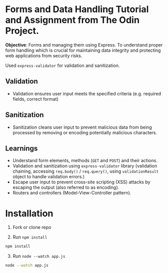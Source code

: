 # Forms and Data Handling Tutorial and Assignment from The Odin Project.

**Objective**: Forms and managing them using Express. To understand proper form handling which is crucial for maintaining data integrity and protecting web applications from security risks.

Used `express-validator` for validation and sanitization.

## Validation

- Validation ensures user input meets the specified criteria (e.g. required fields, correct format)

## Sanitization

- Sanitization cleans user input to prevent malicious data from being processed by removing or encoding potentially malicious characters.

## Learnings

- Understand form elements, methods (`GET` and `POST`) and their actions.
- Validation and sanitization using `express-validator` library (validation chaining, accessing `req.body()` / `req.query()`, using `validationResult` object to handle validation errors.)
- Escape user input to prevent cross-site scripting (XSS) attacks by escaping the output (also referred to as encoding).
- Routers and controllers (Model-View-Controller pattern).

# Installation

1. Fork or clone repo

2. Run `npm install`

```bash
npm install
```

3. Run `node --watch app.js`

```bash
node --watch app.js
```
